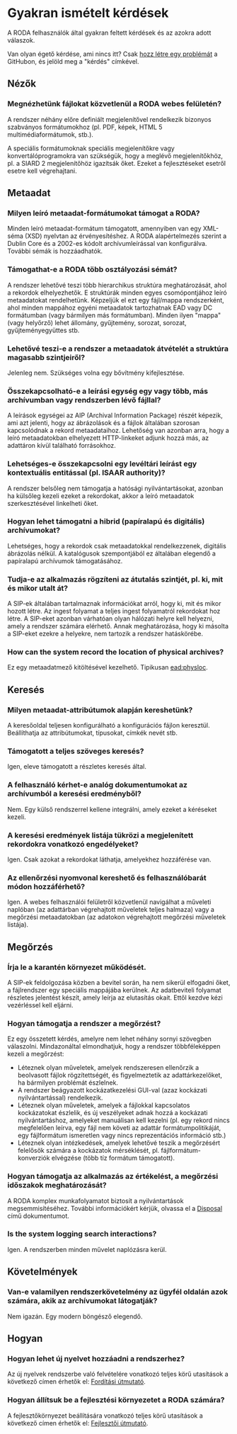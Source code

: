 # Gyakran ismételt kérdések

A RODA felhasználók által gyakran feltett kérdések és az azokra adott válaszok.

Van olyan égető kérdése, ami nincs itt? Csak [hozz létre egy problémát](https://github.com/keeps/roda/issues/new) a GitHubon, és jelöld meg a "kérdés" címkével.

## Nézők

### Megnézhetünk fájlokat közvetlenül a RODA webes felületén?

A rendszer néhány előre definiált megjelenítővel rendelkezik bizonyos szabványos formátumokhoz (pl. PDF, képek, HTML 5 multimédiaformátumok, stb.).

A speciális formátumoknak speciális megjelenítőkre vagy konvertálóprogramokra van szükségük, hogy a meglévő megjelenítőkhöz, pl. a SIARD 2 megjelenítőhöz igazítsák őket. Ezeket a fejlesztéseket esetről esetre kell végrehajtani. 

## Metaadat

### Milyen leíró metaadat-formátumokat támogat a RODA?

Minden leíró metaadat-formátum támogatott, amennyiben van egy XML-séma (XSD) nyelvtan az érvényesítéshez. A RODA alapértelmezés szerint a Dublin Core és a 2002-es kódolt archívumleírással van konfigurálva. További sémák is hozzáadhatók.

### Támogathat-e a RODA több osztályozási sémát?

A rendszer lehetővé teszi több hierarchikus struktúra meghatározását, ahol a rekordok elhelyezhetők. E struktúrák minden egyes csomópontjához leíró metaadatokat rendelhetünk. Képzeljük el ezt egy fájl/mappa rendszerként, ahol minden mappához egyéni metaadatok tartozhatnak EAD vagy DC formátumban (vagy bármilyen más formátumban). Minden ilyen "mappa" (vagy helyőrző) lehet állomány, gyűjtemény, sorozat, sorozat, gyűjteményegyüttes stb.

### Lehetővé teszi-e a rendszer a metaadatok átvételét a struktúra magasabb szintjeiről?

Jelenleg nem. Szükséges volna egy bővítmény kifejlesztése. 

### Összekapcsolható-e a leírási egység egy vagy több, más archívumban vagy rendszerben lévő fájllal?

A leírások egységei az AIP (Archival Information Package) részét képezik, ami azt jelenti, hogy az ábrázolások és a fájlok általában szorosan kapcsolódnak a rekord metaadataihoz. Lehetőség van azonban arra, hogy a leíró metaadatokban elhelyezett HTTP-linkeket adjunk hozzá más, az adattáron kívül található forrásokhoz.

### Lehetséges-e összekapcsolni egy levéltári leírást egy kontextuális entitással (pl. ISAAR authority)?

A rendszer belsőleg nem támogatja a hatósági nyilvántartásokat, azonban ha külsőleg kezeli ezeket a rekordokat, akkor a leíró metaadatok szerkesztésével linkelheti őket.

### Hogyan lehet támogatni a hibrid (papíralapú és digitális) archívumokat?

Lehetséges, hogy a rekordok csak metaadatokkal rendelkezzenek, digitális ábrázolás nélkül. A katalógusok szempontjából ez általában elegendő a papíralapú archívumok támogatásához.

### Tudja-e az alkalmazás rögzíteni az átutalás szintjét, pl. ki, mit és mikor utalt át?

A SIP-ek általában tartalmaznak információkat arról, hogy ki, mit és mikor hozott létre. Az ingest folyamat a teljes ingest folyamatról rekordokat hoz létre. A SIP-eket azonban várhatóan olyan hálózati helyre kell helyezni, amely a rendszer számára elérhető. Annak meghatározása, hogy ki másolta a SIP-eket ezekre a helyekre, nem tartozik a rendszer hatáskörébe.

### How can the system record the location of physical archives?

Ez egy metaadatmező kitöltésével kezelhető. Tipikusan <ead:physloc>.

## Keresés

### Milyen metaadat-attribútumok alapján kereshetünk?

A keresőoldal teljesen konfigurálható a konfigurációs fájlon keresztül. Beállíthatja az attribútumokat, típusokat, címkék nevét stb.

### Támogatott a teljes szöveges keresés?

Igen, eleve támogatott a részletes keresés által.

### A felhasználó kérhet-e analóg dokumentumokat az archívumból a keresési eredményből?

Nem. Egy külső rendszerrel kellene integrálni, amely ezeket a kéréseket kezeli.

### A keresési eredmények listája tükrözi a megjelenített rekordokra vonatkozó engedélyeket?

Igen. Csak azokat a rekordokat láthatja, amelyekhez hozzáférése van.

### Az ellenőrzési nyomvonal kereshető és felhasználóbarát módon hozzáférhető?

Igen. A webes felhasználói felületről közvetlenül navigálhat a műveleti naplóban (az adattárban végrehajtott műveletek teljes halmaza) vagy a megőrzési metaadatokban (az adatokon végrehajtott megőrzési műveletek listája).

## Megőrzés

### Írja le a karantén környezet működését.

A SIP-ek feldolgozása közben a bevitel során, ha nem sikerül elfogadni őket, a fájlrendszer egy speciális mappájába kerülnek. Az adatbeviteli folyamat részletes jelentést készít, amely leírja az elutasítás okait. Ettől kezdve kézi vezérléssel kell eljárni.

### Hogyan támogatja a rendszer a megőrzést?

Ez egy összetett kérdés, amelyre nem lehet néhány sornyi szövegben válaszolni. Mindazonáltal elmondhatjuk, hogy a rendszer többféleképpen kezeli a megőrzést:

- Léteznek olyan műveletek, amelyek rendszeresen ellenőrzik a beolvasott fájlok rögzítettségét, és figyelmeztetik az adattárkezelőket, ha bármilyen problémát észlelnek.
- A rendszer beágyazott kockázatkezelési GUI-val (azaz kockázati nyilvántartással) rendelkezik.
- Léteznek olyan műveletek, amelyek a fájlokkal kapcsolatos kockázatokat észlelik, és új veszélyeket adnak hozzá a kockázati nyilvántartáshoz, amelyeket manuálisan kell kezelni (pl. egy rekord nincs megfelelően leírva, egy fájl nem követi az adattár formátumpolitikáját, egy fájlformátum ismeretlen vagy nincs reprezentációs információ stb.)
- Léteznek olyan intézkedések, amelyek lehetővé teszik a megőrzésért felelősök számára a kockázatok mérséklését, pl. fájlformátum-konverziók elvégzése (több tíz formátum támogatott).

### Hogyan támogatja az alkalmazás az értékelést, a megőrzési időszakok meghatározását?

A RODA komplex munkafolyamatot biztosít a nyilvántartások megsemmisítéséhez. További információkért kérjük, olvassa el a [Disposal](Disposal.md) című dokumentumot.

### Is the system logging search interactions?

Igen. A rendszerben minden művelet naplózásra kerül.

## Követelmények

### Van-e valamilyen rendszerkövetelmény az ügyfél oldalán azok számára, akik az archívumokat látogatják?

Nem igazán. Egy modern böngésző elegendő.

## Hogyan

### Hogyan lehet új nyelvet hozzáadni a rendszerhez?

Az új nyelvek rendszerbe való felvételére vonatkozó teljes körű utasítások a következő címen érhetők el: [Fordítási útmutató](Translation_Guide.md).

### Hogyan állítsuk be a fejlesztési környezetet a RODA számára?

A fejlesztőkörnyezet beállítására vonatkozó teljes körű utasítások a következő címen érhetők el: [Fejlesztői útmutató](Developers_Guide.md).
